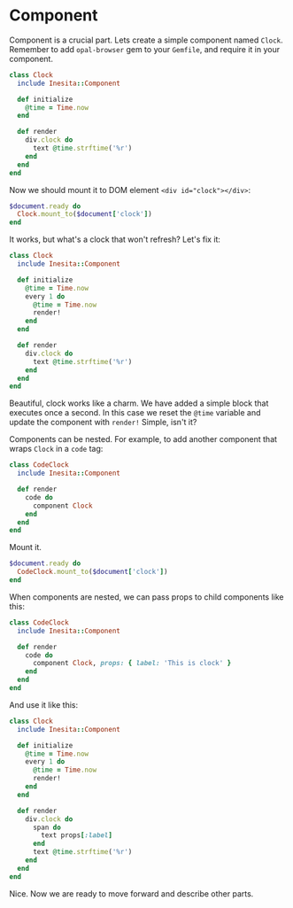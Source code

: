 # Component

Component is a crucial part.
Lets create a simple component named `Clock`.
Remember to add `opal-browser` gem to your `Gemfile`, and require it in your component.

```ruby
class Clock
  include Inesita::Component

  def initialize
    @time = Time.now
  end

  def render
    div.clock do
      text @time.strftime('%r')
    end
  end
end
```

Now we should mount it to DOM element `<div id="clock"></div>`:

```ruby
$document.ready do
  Clock.mount_to($document['clock'])
end
```

It works, but what's a clock that won't refresh? Let's fix it:

```ruby
class Clock
  include Inesita::Component

  def initialize
    @time = Time.now
    every 1 do
      @time = Time.now
      render!
    end
  end

  def render
    div.clock do
      text @time.strftime('%r')
    end
  end
end
```

Beautiful, clock works like a charm.
We have added a simple block that executes once a second. In this case we reset the `@time` variable and update the component with `render!`
Simple, isn't it?

Components can be nested. For example, to add another component that wraps `Clock` in a `code` tag:

```ruby
class CodeClock
  include Inesita::Component

  def render
    code do
      component Clock
    end
  end
end
```

Mount it.

```ruby
$document.ready do
  CodeClock.mount_to($document['clock'])
end
```

When components are nested, we can pass props to child components like this:

```ruby
class CodeClock
  include Inesita::Component

  def render
    code do
      component Clock, props: { label: 'This is clock' }
    end
  end
end
```

And use it like this:

```ruby
class Clock
  include Inesita::Component

  def initialize
    @time = Time.now
    every 1 do
      @time = Time.now
      render!
    end
  end

  def render
    div.clock do
      span do
        text props[:label]
      end
      text @time.strftime('%r')
    end
  end
end
```


Nice. Now we are ready to move forward and describe other parts.
